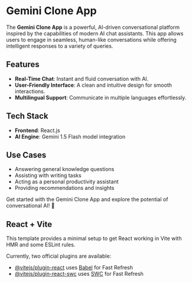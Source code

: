 # Gemini Clone App  

The **Gemini Clone App** is a powerful, AI-driven conversational platform inspired by the capabilities of modern AI chat assistants. This app allows users to engage in seamless, human-like conversations while offering intelligent responses to a variety of queries.

## Features  
- **Real-Time Chat**: Instant and fluid conversation with AI.  
- **User-Friendly Interface**: A clean and intuitive design for smooth interactions.  
- **Multilingual Support**: Communicate in multiple languages effortlessly.  

## Tech Stack  
- **Frontend**: React.js  
- **AI Engine**: Gemini 1.5 Flash model integration  

## Use Cases  
- Answering general knowledge questions  
- Assisting with writing tasks  
- Acting as a personal productivity assistant  
- Providing recommendations and insights  

Get started with the Gemini Clone App and explore the potential of conversational AI! 🚀  

## React + Vite

This template provides a minimal setup to get React working in Vite with HMR and some ESLint rules.

Currently, two official plugins are available:

- [@vitejs/plugin-react](https://github.com/vitejs/vite-plugin-react/blob/main/packages/plugin-react/README.md) uses [Babel](https://babeljs.io/) for Fast Refresh
- [@vitejs/plugin-react-swc](https://github.com/vitejs/vite-plugin-react-swc) uses [SWC](https://swc.rs/) for Fast Refresh
